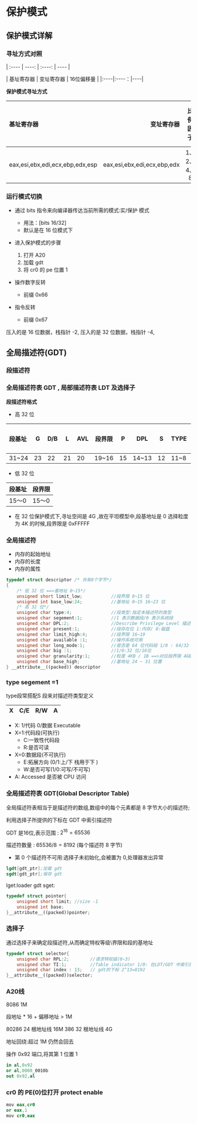 # 保护模式

## 保护模式详解

### 寻址方式对照
| :---- | ----: | :----: | ---- |

| 基址寄存器 | 变址寄存器 | 16位偏移量 |
|:----|:----：|----|

<strong>保护模式寻址方式</strong> 

| 基址寄存器 | 变址寄存器 | 比例因子 | 32位偏移量|
| :---- | ----: | :----: | ---- |
eax,esi,ebx,edi,ecx,ebp,edx,esp|eax,esi,ebx,edi,ecx,ebp,edx|1、2、4、8|立即数

### 运行模式切换

- 通过 bits 指令来向编译器传达当前所需的模式:实/保护 模式
	- 用法：[bits 16/32]
	- 默认是在 16 位模式下
- 进入保护模式的步骤
	1. 打开 A20
	2. 加载 gdt
	3. 将 cr0 的 pe 位置 1

- 操作数字反转
	- 前缀 0x66
- 指令反转  
	- 前缀 0x67

压入的是 16 位数据，栈指针 -2,
压入的是 32 位数据，栈指针 -4,

## 全局描述符(GDT)

### 段描述符

### 全局描述符表 GDT , 局部描述符表 LDT 及选择子

<strong>段描述符格式</strong>

- 高 32 位

|段基址|G|D/B|L|AVL|段界限|P|DPL|S|TYPE|段基址|
|:----|----|----|----|----|----|----|----|----|----|:----:|
31~24|23|22|21|20|19~16|15|14~13|12|11~8|7~0|

- 低 32 位 

|段基址|段界限|
|----|----|
|15～0|15～0|


- 在 32 位保护模式下,寻址空间是 4G ,故在平坦模型中,段基地址是 0  选择粒度为 4K 的时候,段界限是 0xFFFFF



### 全局描述符

- 内存的起始地址
- 内存的长度
- 内存的属性

```cpp
typedef struct descriptor /* 共有8个字节*/
{
    /* 低 32 位 ==>基地址 0~15*/
    unsigned short limit_low;			//段界限 0~15 位
    unsigned int base_low:24;			//基地址 0~15 16~23 位
    /* 高 32 位*/ 
    unsigned char type:4;				//段类型:指定本描述符的类型
    unsigned char segement:1;			//1 表示数据段/0 表示系统段
    unsigned char DPL:2;				//Describe Privilege Level 描述符特权等级 0~3,进入保护模式:0,用户等级:3
    unsigned char present:1;			//段存在位 1:内存/ 0:磁盘  
    unsigned char limit_high:4;			//段界限 16~19
    unsigned char available :1;			//操作系统可用
    unsigned char long_mode:1;			//是否是 64 位代码段 1/0 : 64/32 位
    unsigned char big :1;				//1/0:32 位/16位	
    unsigned char granularity:1;		//粒度 4KB / 1B ==>对应段界限 4GB/1MB
    unsigned char base_high;			//基地址 24 ~ 31 位置
} __attribute__((packed)) descriptor
```

### type segement =1

type段常搭配S 段来对描述符类型定义

|X|C/E|R/W|A|
|----|----|----|----|

- X: 1/代码 0/数据 Executable
- X=1:代码段(可执行)
    - C:一致性代码段
    - R:是否可读
- X=0:数据段(不可执行)
    - E:拓展方向 (0/1:上/下  栈用于下 )
    - W:是否可写(1/0:可写/不可写)
- A: Accessed 是否被 CPU 访问

### 全局描述符表 GDT(Global Descriptor Table)

全局描述符表相当于是描述符的数组,数组中的每个元素都是 8 字节大小的描述符;

利用选择子所提供的下标在 GDT 中索引描述符

GDT 是16位,表示范围 : $2^{16}=65536$ 

描述符数量 : $65536/8=8192$ (每个描述符 8 字节)

- 第 0 个描述符不可用:选择子未初始化,会被置为 0,处理器发出异常

```s
lgdt[gdt_ptr];加载 gdt
sgdt[gdt_ptr];保存 gdt
```
lget:loader gdt
sget:


```cpp
typedef struct pointer{
    unsigned short limit; //size -1
    unsigned int base; 
}__attribute__((packed))pointer;
```

### 选择子

通过选择子来确定段描述符,从而确定特权等级\界限和段的基地址


```cpp
typedef struct selector{
    unsigned char RPL:2;        //请求特权级(0~3)
    unsigned char TI:1;         //Table indicator 1/0: 在LDT/GDT 中索引描述符
    unsigned char index : 13;   // gdt的下标 2^13=8192
}__attribute__((packed))selector;
```

### A20线

8086 1M

段地址 * 16 + 偏移地址 > 1M

80286 24 根地址线 16M
386 32 根地址线 4G

地址回绕:超过 1M 仍然会回去

操作 0x92 端口,将其第 1 位置 1

```s
in al,0x92
or al,0000_0010b
out 0x92,al

```

### cr0 的 PE(0)位打开 protect enable

```s
mov eax,cr0
or eax,1
mov cr0,eax
```
